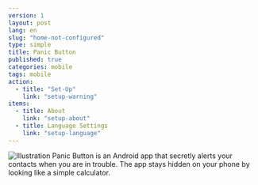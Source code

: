 ```yaml
---
version: 1
layout: post
lang: en
slug: "home-not-configured"
type: simple
title: Panic Button
published: true
categories: mobile
tags: mobile
action: 
  - title: "Set-Up"
    link: "setup-warning"
items: 
  - title: About
    link: "setup-about"
  - title: Language Settings
    link: "setup-language"
---
```


![Illustration](/media/mobile/home-not-configured-small.png) Panic Button is an Android app that secretly alerts your contacts when you are in trouble. The app stays hidden on your phone by looking like a simple calculator.
